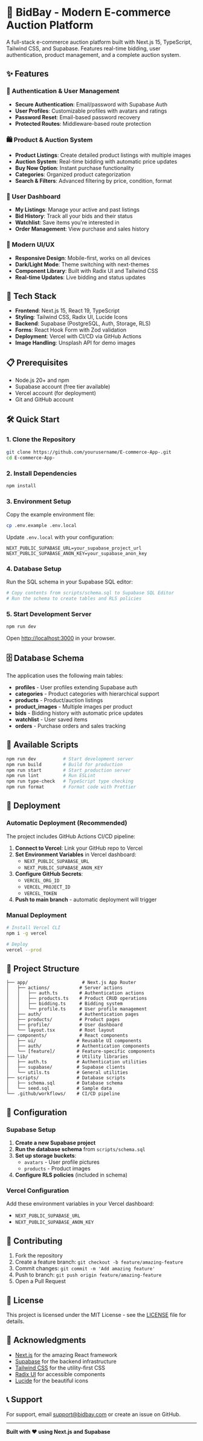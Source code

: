 # 🏪 BidBay - Modern E-commerce Auction Platform

A full-stack e-commerce auction platform built with Next.js 15, TypeScript, Tailwind CSS, and Supabase. Features real-time bidding, user authentication, product management, and a complete auction system.

## ✨ Features

### 🔐 Authentication & User Management
- **Secure Authentication**: Email/password with Supabase Auth
- **User Profiles**: Customizable profiles with avatars and ratings
- **Password Reset**: Email-based password recovery
- **Protected Routes**: Middleware-based route protection

### 🛍️ Product & Auction System
- **Product Listings**: Create detailed product listings with multiple images
- **Auction System**: Real-time bidding with automatic price updates
- **Buy Now Option**: Instant purchase functionality
- **Categories**: Organized product categorization
- **Search & Filters**: Advanced filtering by price, condition, format

### 📱 User Dashboard
- **My Listings**: Manage your active and past listings
- **Bid History**: Track all your bids and their status
- **Watchlist**: Save items you're interested in
- **Order Management**: View purchase and sales history

### 🎨 Modern UI/UX
- **Responsive Design**: Mobile-first, works on all devices
- **Dark/Light Mode**: Theme switching with next-themes
- **Component Library**: Built with Radix UI and Tailwind CSS
- **Real-time Updates**: Live bidding and status updates

## 🚀 Tech Stack

- **Frontend**: Next.js 15, React 19, TypeScript
- **Styling**: Tailwind CSS, Radix UI, Lucide Icons
- **Backend**: Supabase (PostgreSQL, Auth, Storage, RLS)
- **Forms**: React Hook Form with Zod validation
- **Deployment**: Vercel with CI/CD via GitHub Actions
- **Image Handling**: Unsplash API for demo images

## 📋 Prerequisites

- Node.js 20+ and npm
- Supabase account (free tier available)
- Vercel account (for deployment)
- Git and GitHub account

## 🛠️ Quick Start

### 1. Clone the Repository
```bash
git clone https://github.com/yourusername/E-commerce-App-.git
cd E-commerce-App-
```

### 2. Install Dependencies
```bash
npm install
```

### 3. Environment Setup
Copy the example environment file:
```bash
cp .env.example .env.local
```

Update `.env.local` with your configuration:
```env
NEXT_PUBLIC_SUPABASE_URL=your_supabase_project_url
NEXT_PUBLIC_SUPABASE_ANON_KEY=your_supabase_anon_key
```

### 4. Database Setup
Run the SQL schema in your Supabase SQL editor:
```bash
# Copy contents from scripts/schema.sql to Supabase SQL Editor
# Run the schema to create tables and RLS policies
```

### 5. Start Development Server
```bash
npm run dev
```

Open [http://localhost:3000](http://localhost:3000) in your browser.

## 🗄️ Database Schema

The application uses the following main tables:

- **profiles** - User profiles extending Supabase auth
- **categories** - Product categories with hierarchical support
- **products** - Product/auction listings
- **product_images** - Multiple images per product
- **bids** - Bidding history with automatic price updates
- **watchlist** - User saved items
- **orders** - Purchase orders and sales tracking

## 🔧 Available Scripts

```bash
npm run dev          # Start development server
npm run build        # Build for production
npm run start        # Start production server
npm run lint         # Run ESLint
npm run type-check   # TypeScript type checking
npm run format       # Format code with Prettier
```

## 🚀 Deployment

### Automatic Deployment (Recommended)

The project includes GitHub Actions CI/CD pipeline:

1. **Connect to Vercel**: Link your GitHub repo to Vercel
2. **Set Environment Variables** in Vercel dashboard:
   - `NEXT_PUBLIC_SUPABASE_URL`
   - `NEXT_PUBLIC_SUPABASE_ANON_KEY`
3. **Configure GitHub Secrets**:
   - `VERCEL_ORG_ID`
   - `VERCEL_PROJECT_ID`
   - `VERCEL_TOKEN`
4. **Push to main branch** - automatic deployment will trigger

### Manual Deployment

```bash
# Install Vercel CLI
npm i -g vercel

# Deploy
vercel --prod
```

## 📁 Project Structure

```
├── app/                    # Next.js App Router
│   ├── actions/           # Server actions
│   │   ├── auth.ts        # Authentication actions
│   │   ├── products.ts    # Product CRUD operations
│   │   ├── bidding.ts     # Bidding system
│   │   └── profile.ts     # User profile management
│   ├── auth/              # Authentication pages
│   ├── products/          # Product pages
│   ├── profile/           # User dashboard
│   └── layout.tsx         # Root layout
├── components/            # React components
│   ├── ui/               # Reusable UI components
│   ├── auth/             # Authentication components
│   └── [feature]/        # Feature-specific components
├── lib/                  # Utility libraries
│   ├── auth.ts           # Authentication utilities
│   ├── supabase/         # Supabase clients
│   └── utils.ts          # General utilities
├── scripts/              # Database scripts
│   ├── schema.sql        # Database schema
│   └── seed.sql          # Sample data
└── .github/workflows/    # CI/CD pipeline
```

## 🔧 Configuration

### Supabase Setup

1. **Create a new Supabase project**
2. **Run the database schema** from `scripts/schema.sql`
3. **Set up storage buckets**:
   - `avatars` - User profile pictures
   - `products` - Product images
4. **Configure RLS policies** (included in schema)

### Vercel Configuration

Add these environment variables in your Vercel dashboard:
- `NEXT_PUBLIC_SUPABASE_URL`
- `NEXT_PUBLIC_SUPABASE_ANON_KEY`

## 🤝 Contributing

1. Fork the repository
2. Create a feature branch: `git checkout -b feature/amazing-feature`
3. Commit changes: `git commit -m 'Add amazing feature'`
4. Push to branch: `git push origin feature/amazing-feature`
5. Open a Pull Request

## 📝 License

This project is licensed under the MIT License - see the [LICENSE](LICENSE) file for details.

## 🙏 Acknowledgments

- [Next.js](https://nextjs.org/) for the amazing React framework
- [Supabase](https://supabase.com/) for the backend infrastructure
- [Tailwind CSS](https://tailwindcss.com/) for the utility-first CSS
- [Radix UI](https://www.radix-ui.com/) for accessible components
- [Lucide](https://lucide.dev/) for the beautiful icons

## 📞 Support

For support, email support@bidbay.com or create an issue on GitHub.

---

**Built with ❤️ using Next.js and Supabase**